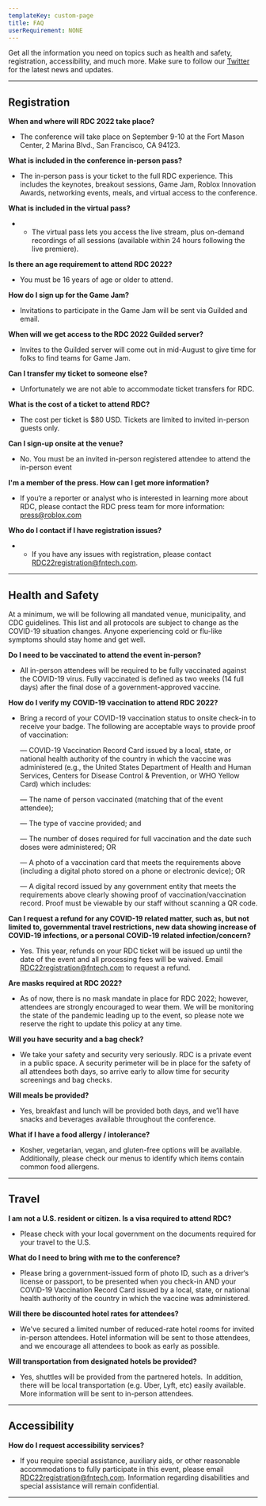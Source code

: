 ```yaml
---
templateKey: custom-page
title: FAQ
userRequirement: NONE
---
```

Get all the information you need on topics such as health and safety, registration, accessibility, and much more. Make sure to follow our [](https://twitter.com/robloxdevrel)<a href="https://twitter.com/robloxdevrel" target ="_blank" >Twitter</a> for the latest news and updates.

- - -

## Registration

**When and where will RDC 2022 take place?**

* The conference will take place on September 9-10 at the Fort Mason Center, 2 Marina Blvd., San Francisco, CA 94123.

**What is included in the conference in-person pass?**

* The in-person pass is your ticket to the full RDC experience. This includes the keynotes, breakout sessions, Game Jam, Roblox Innovation Awards, networking events, meals, and virtual access to the conference.

**What is included in the virtual pass?**

* * The virtual pass lets you access the live stream, plus on-demand recordings of all sessions (available within 24 hours following the live premiere).

**Is there an age requirement to attend RDC 2022?**

* You must be 16 years of age or older to attend.

**How do I sign up for the Game Jam?**

* Invitations to participate in the Game Jam will be sent via Guilded and email.

**When will we get access to the RDC 2022 Guilded server?**

* Invites to the Guilded server will come out in mid-August to give time for folks to find teams for Game Jam.

**Can I transfer my ticket to someone else?** 

* Unfortunately we are not able to accommodate ticket transfers for RDC.

**What is the cost of a ticket to attend RDC?**

* The cost per ticket is $80 USD. Tickets are limited to invited in-person guests only.

**Can I sign-up onsite at the venue?**

* No. You must be an invited in-person registered attendee to attend the in-person event

**I'm a member of the press. How can I get more information?**

* If you‘re a reporter or analyst who is interested in learning more about RDC, please contact the RDC press team for more information: [press@roblox.com](mailto:press@roblox.com) 

**Who do I contact if I have registration issues?**

* * If you have any issues with registration, please contact [RDC22registration@fntech.com](mailto:RDC22registration@fntech.com).

- - -

## Health and Safety

At a minimum, we will be following all mandated venue, municipality, and CDC guidelines. This list and all protocols are subject to change as the COVID-19 situation changes. Anyone experiencing cold or flu-like symptoms should stay home and get well. 

**Do I need to be vaccinated to attend the event in-person?**

* All in-person attendees will be required to be fully vaccinated against the COVID-19 virus. Fully vaccinated is defined as two weeks (14 full days) after the final dose of a government-approved vaccine.

**How do I verify my COVID-19 vaccination to attend RDC 2022?**

* Bring a record of your COVID-19 vaccination status to onsite check-in to receive your badge. The following are acceptable ways to provide proof of vaccination:

  — COVID-19 Vaccination Record Card issued by a local, state, or national health authority of the country in which the vaccine was administered (e.g., the United States Department of Health and Human Services, Centers for Disease Control & Prevention, or WHO Yellow Card) which includes:

  — The name of person vaccinated (matching that of the event attendee);

  — The type of vaccine provided; and

  — The number of doses required for full vaccination and the date such doses were administered; OR

  — A photo of a vaccination card that meets the requirements above (including a digital photo stored on a phone or electronic device); OR

  — A digital record issued by any government entity that meets the requirements above clearly showing proof of vaccination/vaccination record. Proof must be viewable by our staff without scanning a QR code.

**Can I request a refund for any COVID-19 related matter, such as, but not limited to, governmental travel restrictions, new data showing increase of COVID-19 infections, or a personal COVID-19 related infection/concern?**

* Yes. This year, refunds on your RDC ticket will be issued up until the date of the event and all processing fees will be waived. Email [RDC22registration@fntech.com](mailto:RDC22registration@fntech.com) to request a refund.

**Are masks required at RDC 2022?**

* As of now, there is no mask mandate in place for RDC 2022; however, attendees are strongly encouraged to wear them. We will be monitoring the state of the pandemic leading up to the event, so please note we reserve the right to update this policy at any time.

**Will you have security and a bag check?**

* We take your safety and security very seriously. RDC is a private event in a public space. A security perimeter will be in place for the safety of all attendees both days, so arrive early to allow time for security screenings and bag checks.

**Will meals be provided?**

* Yes, breakfast and lunch will be provided both days, and we’ll have snacks and beverages available throughout the conference.

**What if I have a food allergy / intolerance?** 

* Kosher, vegetarian, vegan, and gluten-free options will be available. Additionally, please check our menus to identify which items contain common food allergens.

- - -

## Travel

**I am not a U.S. resident or citizen. Is a visa required to attend RDC?**

* Please check with your local government on the documents required for your travel to the U.S.

**What do I need to bring with me to the conference?**

* Please bring a government-issued form of photo ID, such as a driver‘s license or passport, to be presented when you check-in AND your COVID-19 Vaccination Record Card issued by a local, state, or national health authority of the country in which the vaccine was administered.

**Will there be discounted hotel rates for attendees?**

* We've secured a limited number of reduced-rate hotel rooms for invited in-person attendees. Hotel information will be sent to those attendees, and we encourage all attendees to book as early as possible.

**Will transportation from designated hotels be provided?**

* Yes, shuttles will be provided from the partnered hotels.  In addition, there will be local transportation (e.g. Uber, Lyft, etc) easily available. More information will be sent to in-person attendees.

- - -

## Accessibility

**How do I request accessibility services?**

* If you require special assistance, auxiliary aids, or other reasonable accommodations to fully participate in this event, please email [RDC22registration@fntech.com](mailto:RDC22registration@fntech.com). Information regarding disabilities and special assistance will remain confidential.

- - -
